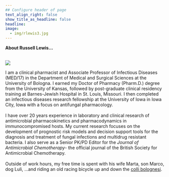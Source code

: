 ```yaml
---
## Configure header of page
text_align_right: false
show_title_as_headline: false
headline: 
image:
  - img/rlewis3.jpg
---
```


<!-- this is a subheadline -->

**About Russell Lewis...** <br> <br>

![](/img/RLEWIS.jpg)

I am a clinical pharmacist and Associate Professor of Infectious Diseases (MED/17) in the Department of Medical and Surgical Sciences at the University of Bologna. I earned my Doctor of Pharmacy (Pharm.D.) degree from the University of Kansas, followed by post-graduate clinical residency training at Barnes-Jewish Hospital in St. Louis, Missouri. I then completed an infectious diseases research fellowship at the University of Iowa in Iowa City, Iowa with a focus on antifungal pharmacology. <br> <br> I have over 20 years experience in laboratory and clinical research of antimicrobial pharmacokinetics and pharmacodynamics in immunocompromised hosts. My current research focuses on the development of prognostic risk models and decision support tools for the diagnosis and treatment of fungal infections and multidrug resistant bacteria. I also serve as a Senior PK/PD Editor for the *Journal of Antimicrobial Chemotherapy*- the official journal of the British Society for Antimicrobial Chemotherapy.<br> <br> Outside of work hours, my free time is spent with his wife Marta, son Marco, dog Luli, ...and riding an old racing bicycle up and down the [colli bolognesi](https://collibologna.it).
